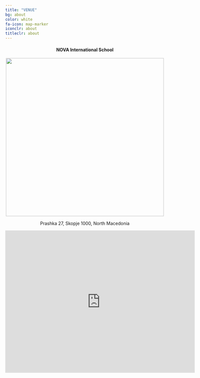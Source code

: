 ```yaml
---
title: "VENUE"
bg: about
color: white
fa-icon: map-marker
iconclr: about
titleclr: about
---
```



<center><h4>NOVA International School</h4></center>

<center><img style="width:500px;" src="https://media.licdn.com/dms/image/v2/C561BAQE_UROAQu1mLg/company-background_10000/company-background_10000/0/1584268831404/nova_international_school_cover?e=2147483647&v=beta&t=Dqpn_kqvc1VRZkaw5zZwfddLx0N9-XTcnHXJ-Ty7tAU"></center>

<p style ="text-align:center;">Prashka 27, Skopje 1000, North Macedonia</p>

<center>
<iframe src="https://www.google.com/maps/embed?pb=!1m14!1m8!1m3!1d11860.250987927358!2d21.3933574!3d41.9989289!3m2!1i1024!2i768!4f13.1!3m3!1m2!1s0x13541412ca33785f%3A0xbb500d70c96b9bb6!2sNova%20International%20School%20Skopje!5e0!3m2!1sen!2sca!4v1727037999853!5m2!1sen!2sca" width="600" height="450" style="border:0;" allowfullscreen="" loading="lazy" referrerpolicy="no-referrer-when-downgrade"></iframe>
</center>



